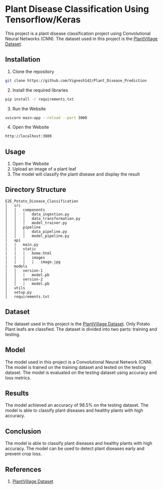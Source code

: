 # Plant Disease Classification Using Tensorflow/Keras 
This project is a plant disease classification project using Convolutional Neural Networks (CNN). The dataset used in this project is the [PlantVillage Dataset](https://www.kaggle.com/emmarex/plantdisease). 
## Installation
1. Clone the repository
```bash
git clone https://github.com/Vignesh142/Plant_Disease_Prediction
```
2. Install the required libraries
```bash
pip install -r requirements.txt
```
3. Run the Website
```bash
uvicorn main:app --reload --port 3000
```
4. Open the Website
```bash
http://localhost:3000
```

## Usage
1. Open the Website
2. Upload an image of a plant leaf
4. The model will classify the plant disease and display the result

## Directory Structure
```
E2E_Potato_Disease_Classification
│   src
│   │   components
│   │   │   data_ingestion.py
│   │   │   data_transformation.py
│   │   │   model_trainer.py
│   │   pipeline
│   │   │   data_pipeline.py
│   │   │   model_pipeline.py
|   api
|   |   main.py
|   |   static
|   |   |   home.html
|   |   |   images
|   |   |   |   image.jpg
|   models
│   │   version-1
│   │   │   model.pb
│   │   version-2
│   │   │   model.pb
│   utils
│   setup.py
│   requirements.txt
```

## Dataset
The dataset used in this project is the [PlantVillage Dataset](https://www.kaggle.com/emmarex/plantdisease). Only Potato Plant leafs are classfied. The dataset is divided into two parts: training and testing.

## Model
The model used in this project is a Convolutional Neural Network (CNN). The model is trained on the training dataset and tested on the testing dataset. The model is evaluated on the testing dataset using accuracy and loss metrics.

## Results
The model achieved an accuracy of 98.5% on the testing dataset. The model is able to classify plant diseases and healthy plants with high accuracy.

## Conclusion
The model is able to classify plant diseases and healthy plants with high accuracy. The model can be used to detect plant diseases early and prevent crop loss.
## References
1. [PlantVillage Dataset](https://www.kaggle.com/emmarex/plantdisease)


